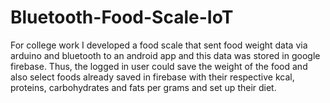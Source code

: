 # Bluetooth-Food-Scale-IoT

For college work I developed a food scale that sent food weight data via arduino and bluetooth to an android app and this data was stored in google firebase. Thus, the logged in user could save the weight of the food and also select foods already saved in firebase with their respective kcal, proteins, carbohydrates and fats per grams and set up their diet.
